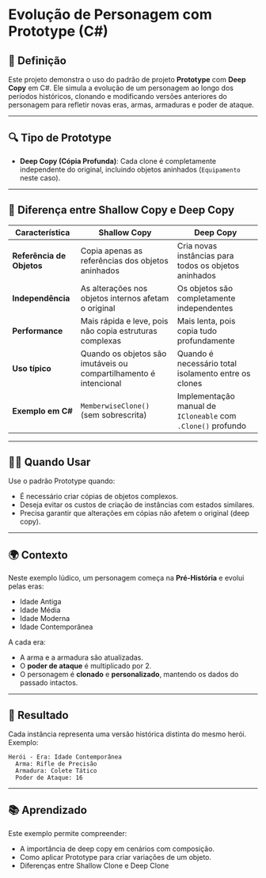 ﻿
# Evolução de Personagem com Prototype (C#)

## 🧠 Definição
Este projeto demonstra o uso do padrão de projeto **Prototype** com **Deep Copy** em C#. Ele simula a evolução de um personagem ao longo dos períodos históricos, clonando e modificando versões anteriores do personagem para refletir novas eras, armas, armaduras e poder de ataque.

---

## 🔍 Tipo de Prototype
- **Deep Copy (Cópia Profunda)**: Cada clone é completamente independente do original, incluindo objetos aninhados (`Equipamento` neste caso).

---

## 🧾 Diferença entre Shallow Copy e Deep Copy

| Característica              | **Shallow Copy**                                          | **Deep Copy**                                              |
|----------------------------|------------------------------------------------------------|-------------------------------------------------------------|
| **Referência de Objetos**  | Copia apenas as referências dos objetos aninhados         | Cria novas instâncias para todos os objetos aninhados       |
| **Independência**          | As alterações nos objetos internos afetam o original      | Os objetos são completamente independentes                  |
| **Performance**            | Mais rápida e leve, pois não copia estruturas complexas   | Mais lenta, pois copia tudo profundamente                   |
| **Uso típico**             | Quando os objetos são imutáveis ou compartilhamento é intencional | Quando é necessário total isolamento entre os clones         |
| **Exemplo em C#**          | `MemberwiseClone()` (sem sobrescrita)                     | Implementação manual de `ICloneable` com `.Clone()` profundo |

---

## 🕵️‍♂️ Quando Usar
Use o padrão Prototype quando:
- É necessário criar cópias de objetos complexos.
- Deseja evitar os custos de criação de instâncias com estados similares.
- Precisa garantir que alterações em cópias não afetem o original (deep copy).

---

## 🌍 Contexto
Neste exemplo lúdico, um personagem começa na **Pré-História** e evolui pelas eras:
- Idade Antiga
- Idade Média
- Idade Moderna
- Idade Contemporânea

A cada era:
- A arma e a armadura são atualizadas.
- O **poder de ataque** é multiplicado por 2.
- O personagem é **clonado** e **personalizado**, mantendo os dados do passado intactos.

---

## 🎯 Resultado

Cada instância representa uma versão histórica distinta do mesmo herói. Exemplo:

```
Herói - Era: Idade Contemporânea
  Arma: Rifle de Precisão
  Armadura: Colete Tático
  Poder de Ataque: 16
```

---

## 📚 Aprendizado

Este exemplo permite compreender:
- A importância de deep copy em cenários com composição.
- Como aplicar Prototype para criar variações de um objeto.
- Diferenças entre Shallow Clone e Deep Clone
